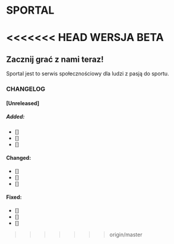# SPORTAL #
<<<<<<< HEAD
WERSJA BETA
=======

## Zacznij grać z nami teraz! ##

Sportal jest to serwis społecznościowy dla ludzi z pasją do sportu.

### CHANGELOG ###

#### [Unreleased] ####

##### Added: #####

- []
- []
- []

#### Changed: ####

- []
- []
- []

#### Fixed: ####

- []
- []
- []
>>>>>>> origin/master
